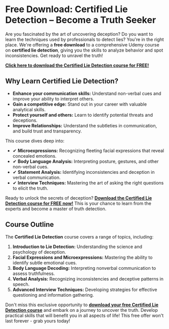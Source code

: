 # Free Download: Certified Lie Detection – Become a Truth Seeker

Are you fascinated by the art of uncovering deception? Do you want to learn the techniques used by professionals to detect lies? You're in the right place. We're offering a **free download** to a comprehensive Udemy course on **certified lie detection**, giving you the skills to analyze behavior and spot inconsistencies. Get ready to unravel the truth!

[**Click here to download the Certified Lie Detection course for FREE!**](https://udemywork.com/certified-lie-detection)

## Why Learn Certified Lie Detection?

*   **Enhance your communication skills:** Understand non-verbal cues and improve your ability to interpret others.
*   **Gain a competitive edge:** Stand out in your career with valuable analytical skills.
*   **Protect yourself and others:** Learn to identify potential threats and deceptions.
*   **Improve Relationships:** Understand the subtleties in communication, and build trust and transparency.

This course dives deep into:

*   ✔ **Microexpressions:** Recognizing fleeting facial expressions that reveal concealed emotions.
*   ✔ **Body Language Analysis:** Interpreting posture, gestures, and other non-verbal cues.
*   ✔ **Statement Analysis:** Identifying inconsistencies and deception in verbal communication.
*   ✔ **Interview Techniques:** Mastering the art of asking the right questions to elicit the truth.

Ready to unlock the secrets of deception? [**Download the Certified Lie Detection course for FREE now!**](https://udemywork.com/certified-lie-detection) This is your chance to learn from the experts and become a master of truth detection.

## Course Outline

The **Certified Lie Detection** course covers a range of topics, including:

1.  **Introduction to Lie Detection:** Understanding the science and psychology of deception.
2.  **Facial Expressions and Microexpressions:** Mastering the ability to identify subtle emotional cues.
3.  **Body Language Decoding:** Interpreting nonverbal communication to assess truthfulness.
4.  **Verbal Analysis:** Recognizing inconsistencies and deceptive patterns in speech.
5.  **Advanced Interview Techniques:** Developing strategies for effective questioning and information gathering.

Don't miss this exclusive opportunity to **[download your free Certified Lie Detection course](https://udemywork.com/certified-lie-detection)** and embark on a journey to uncover the truth. Develop practical skills that will benefit you in all aspects of life! This free offer won't last forever - grab yours today!
